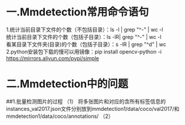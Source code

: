 # 一.Mmdetection常用命令语句
1.统计当前目录下文件的个数（不包括目录）：ls -l | grep "^-" | wc -l   <br>  统计当前目录下文件的个数（包括子目录）：ls -lR| grep "^-" | wc -l    <br>  看某目录下文件夹(目录)的个数（包括子目录）：s -lR | grep "^d" | wc<br>
2.python安装包下载的慢可以用镜像：pip install opencv-python -i https://mirrors.aliyun.com/pypi/simple
# 二.Mmdetection中的问题
##1.批量检测图片的过程 
（1） 将多张图片和对应的含所有标签信息的instances_val2017.json文件分别放到mmdetection1/data/coco/val2017/和mmdetection1/data/coco/annotations/
（2）
